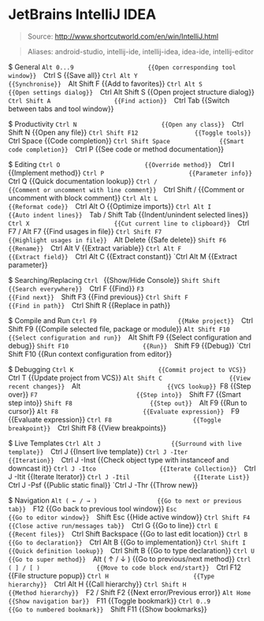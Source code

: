 # JetBrains IntelliJ IDEA

> Source: http://www.shortcutworld.com/en/win/IntelliJ.html

> Aliases: android-studio, intellij-ide, intellij-idea, idea-ide, intellij-editor

$ General
    `Alt 0...9                     {{Open corresponding tool window}} 
    `Ctrl S                        {{Save all}} 
    `Ctrl Alt Y                    {{Synchronise}} 
    `Alt Shift F                   {{Add to favorites}} 
    `Ctrl Alt S                    {{Open settings dialog}} 
    `Ctrl Alt Shift S              {{Open project structure dialog}} 
    `Ctrl Shift A                  {{Find action}} 
    `Ctrl Tab                      {{Switch between tabs and tool window}} 

$ Productivity
    `Ctrl N                        {{Open any class}} 
    `Ctrl Shift N                  {{Open any file}} 
    `Ctrl Shift F12                {{Toggle tools}} 
    `Ctrl Space                    {{Code completion}} 
    `Ctrl Shift Space              {{Smart code completion}} 
    `Ctrl P                        {{See code or method documentation}} 

$ Editing
    `Ctrl O                        {{Override method}} 
    `Ctrl I                        {{Implement method}} 
    `Ctrl P                        {{Parameter info}} 
    `Ctrl Q                        {{Quick documentation lookup}} 
    `Ctrl /                        {{Comment or uncomment with line comment}} 
    `Ctrl Shift /                  {{Comment or uncomment with block comment}} 
    `Ctrl Alt L                    {{Reformat code}} 
    `Ctrl Alt O                    {{Optimize imports}} 
    `Ctrl Alt I                    {{Auto indent lines}} 
    `Tab / Shift Tab               {{Indent/unindent selected lines}} 
    `Ctrl X                        {{Cut current line to clipboard}} 
    `Ctrl F7 / Alt F7              {{Find usages in file}} 
    `Ctrl Shift F7                 {{Highlight usages in file}} 
    `Alt Delete                    {{Safe delete}} 
    `Shift F6                      {{Rename}} 
    `Ctrl Alt V                    {{Extract variable}} 
    `Ctrl Alt F                    {{Extract field}} 
    `Ctrl Alt C                    {{Extract constant}} 
    `Ctrl Alt M                    {{Extract parameter}} 

$ Searching/Replacing
    `Ctrl `                        {{Show/Hide Console}} 
    `Shift Shift                   {{Search everywhere}} 
    `Ctrl  F                       {{Find}} 
    `F3                            {{Find next}} 
    `Shift F3                      {{Find previous}} 
    `Ctrl Shift F                  {{Find in path}} 
    `Ctrl Shift R                  {{Replace in path}} 

$ Compile and Run
    `Ctrl F9                       {{Make project}} 
    `Ctrl Shift F9                 {{Compile selected file, package or module}} 
    `Alt Shift F10                 {{Select configuration and run}} 
    `Alt Shift F9                  {{Select configuration and debug}} 
    `Shift F10                     {{Run}} 
    `Shift F9                      {{Debug}} 
    `Ctrl Shift F10                {{Run context configuration from editor}} 

$ Debugging
    `Ctrl K                        {{Commit project to VCS}} 
    `Ctrl T                        {{Update project from VCS}} 
    `Alt Shift C                   {{View recent changes}} 
    `Alt `                         {{VCS lookup}} 
    `F8                            {{Step over}} 
    `F7                            {{Step into}} 
    `Shift F7                      {{Smart step into}} 
    `Shift F8                      {{Step out}} 
    `Alt F9                        {{Run to cursor}} 
    `Alt F8                        {{Evaluate expression}} 
    `F9                            {{Evaluate expression}} 
    `Ctrl F8                       {{Toggle breakpoint}} 
    `Ctrl Shift F8                 {{View breakpoints}} 

$ Live Templates
    `Ctrl Alt J                    {{Surround with live template}} 
    `Ctrl J                        {{Insert live template}} 
    `Ctrl J -Iter                  {{Iteration}} 
    `Ctrl J -Inst                  {{Check object type with instanceof and downcast it}} 
    `Ctrl J -Itco                  {{Iterate Collection}} 
    `Ctrl J -Itit                  {{Iterate Iterator}} 
    `Ctrl J -Itil                  {{Iterate List}} 
    `Ctrl J -Psf                   {{Public static final}} 
    `Ctrl J -Thr                   {{Throw new}} 

$ Navigation
    `Alt ( ← / → )                 {{Go to next or previous tab}} 
    `F12                           {{Go back to previous tool window}} 
    `Esc                           {{Go to editor window}} 
    `Shift Esc                     {{Hide active window}} 
    `Ctrl Shift F4                 {{Close active run/messages tab}} 
    `Ctrl G                        {{Go to line}} 
    `Ctrl E                        {{Recent files}} 
    `Ctrl Shift Backspace          {{Go to last edit location}} 
    `Ctrl B                        {{Go to declaration}} 
    `Ctrl Alt B                    {{Go to implementation}} 
    `Ctrl Shift I                  {{Quick definition lookup}} 
    `Ctrl Shift B                  {{Go to type declaration}} 
    `Ctrl U                        {{Go to super method}} 
    `Alt ( ↑ / ↓ )                 {{Go to previous/next method}} 
    `Ctrl ( ] / [ )                {{Move to code block end/start}} 
    `Ctrl F12                      {{File structure popup}} 
    `Ctrl H                        {{Type hierarchy}} 
    `Ctrl Alt H                    {{Call hierarchy}} 
    `Ctrl Shift H                  {{Method hierarchy}} 
    `F2 / Shift F2                 {{Next error/Previous error}} 
    `Alt Home                      {{Show navigation bar}} 
    `F11                           {{Toggle bookmark}} 
    `Ctrl 0..9                     {{Go to numbered bookmark}} 
    `Shift F11                     {{Show bookmarks}} 

